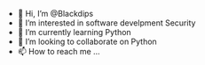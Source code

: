 - 👋 Hi, I’m @Blackdips
- 👀 I’m interested in software develpment Security
- 🌱 I’m currently learning Python
- 💞️ I’m looking to collaborate on Python
- 📫 How to reach me ... 

<!---
Blackdips/Blackdips is a ✨ special ✨ repository because its `README.md` (this file) appears on your GitHub profile.
You can click the Preview link to take a look at your changes.
--->
